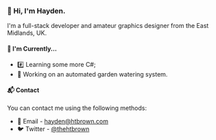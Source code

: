 ### 👋 Hi, I'm Hayden.

I'm a full-stack developer and amateur graphics designer from the East Midlands, UK.

#### 📌 I'm Currently...

- #️⃣ Learning some more C#;
- 🌳 Working on an automated garden watering system.

#### 📬 Contact

You can contact me using the following methods:

- 📨 Email - hayden@htbrown.com
- 🐦 Twitter - [@thehtbrown](https://twitter.com/thehtbrown)
